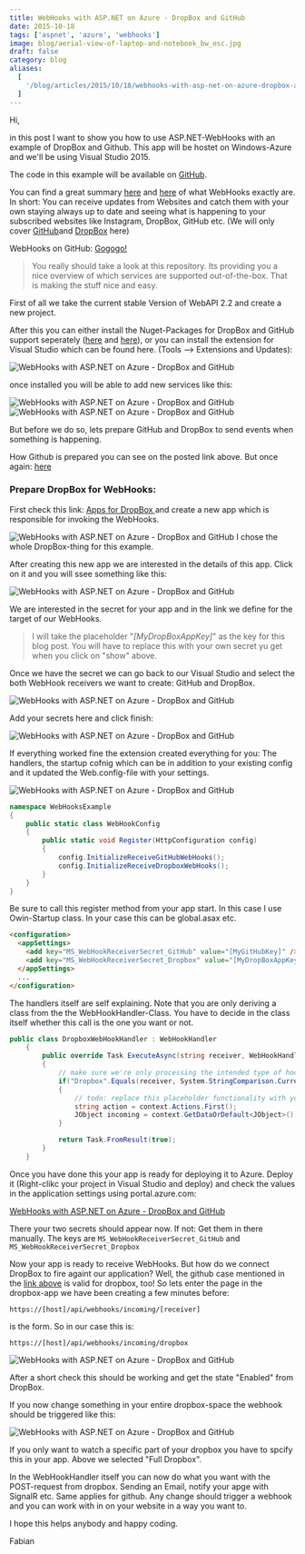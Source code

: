 ```yaml
---
title: WebHooks with ASP.NET on Azure - DropBox and GitHub
date: 2015-10-18
tags: ['aspnet', 'azure', 'webhooks']
image: blog/aerial-view-of-laptop-and-notebook_bw_osc.jpg
draft: false
category: blog
aliases:
  [
    '/blog/articles/2015/10/18/webhooks-with-asp-net-on-azure-dropbox-and-github/',
  ]
---
```


Hi,

in this post I want to show you how to use ASP.NET-WebHooks with an example of DropBox and Github. This app will be hostet on Windows-Azure and we'll be using Visual Studio 2015.

The code in this example will be available on [GitHub](https://github.com/FabianGosebrink/ASPNET-WebHooks).

You can find a great summary [here](http://blogs.msdn.com/b/webdev/archive/2015/09/04/introducing-microsoft-asp-net-webhooks-preview.aspx) and [here](http://www.hanselman.com/blog/IntroducingASPNETWebHooksReceiversWebHooksMadeEasy.aspx) of what WebHooks exactly are. In short: You can receive updates from Websites and catch them with your own staying always up to date and seeing what is happening to your subscribed websites like Instagram, DropBox, GitHub etc. (We will only cover [GitHub](https://github.com/)and [DropBox](https://www.dropbox.com/) here)

WebHooks on GitHub: [Gogogo!](https://github.com/aspnet/WebHooks)

> You really should take a look at this repository. Its providing you a nice overview of which services are supported out-of-the-box. That is making the stuff nice and easy.

First of all we take the current stable Version of WebAPI 2.2 and create a new project.

After this you can either install the Nuget-Packages for DropBox and GitHub support seperately ([here](https://www.nuget.org/packages/Microsoft.AspNet.WebHooks.Receivers.Dropbox/1.2.0-beta3a) and [here](https://www.nuget.org/packages/Microsoft.AspNet.WebHooks.Receivers.GitHub/1.2.0-beta3a)), or you can install the extension for Visual Studio which can be found here. (Tools --> Extensions and Updates):

![WebHooks with ASP.NET on Azure - DropBox and GitHub](https://cdn.offering.solutions/img/articles/wp-content/uploads/2015/10/11.jpg)

once installed you will be able to add new services like this:

![WebHooks with ASP.NET on Azure - DropBox and GitHub](https://cdn.offering.solutions/img/articles/wp-content/uploads/2015/10/21.jpg)
![WebHooks with ASP.NET on Azure - DropBox and GitHub](https://cdn.offering.solutions/img/articles/wp-content/uploads/2015/10/32.jpg)

But before we do so, lets prepare GitHub and DropBox to send events when something is happening.

How Github is prepared you can see on the posted link above. But once again: [here](http://blogs.msdn.com/b/webdev/archive/2015/09/04/introducing-microsoft-asp-net-webhooks-preview.aspx)

### Prepare DropBox for WebHooks:

First check this link: [Apps for DropBox ](https://www.dropbox.com/developers/apps)and create a new app which is responsible for invoking the WebHooks.

![WebHooks with ASP.NET on Azure - DropBox and GitHub](https://cdn.offering.solutions/img/articles/wp-content/uploads/2015/10/42.jpg) I chose the whole DropBox-thing for this example.

After creating this new app we are interested in the details of this app. Click on it and you will ssee something like this:

![WebHooks with ASP.NET on Azure - DropBox and GitHub](https://cdn.offering.solutions/img/articles/wp-content/uploads/2015/10/5.jpg)

We are interested in the secret for your app and in the link we define for the target of our WebHooks.

> I will take the placeholder "_[MyDropBoxAppKey]_" as the key for this blog post. You will have to replace this with your own secret yu get when you click on "show" above.

Once we have the secret we can go back to our Visual Studio and select the both WebHook receivers we want to create: GitHub and DropBox.

![WebHooks with ASP.NET on Azure - DropBox and GitHub](https://cdn.offering.solutions/img/articles/wp-content/uploads/2015/10/6.jpg)

Add your secrets here and click finish:

![WebHooks with ASP.NET on Azure - DropBox and GitHub](https://cdn.offering.solutions/img/articles/wp-content/uploads/2015/10/7.jpg)

If everything worked fine the extension created everything for you: The handlers, the startup cofnig which can be in addition to your existing config and it updated the Web.config-file with your settings.

![WebHooks with ASP.NET on Azure - DropBox and GitHub](https://cdn.offering.solutions/img/articles/wp-content/uploads/2015/10/8.jpg)

```csharp
namespace WebHooksExample
{
    public static class WebHookConfig
    {
        public static void Register(HttpConfiguration config)
        {
            config.InitializeReceiveGitHubWebHooks();
            config.InitializeReceiveDropboxWebHooks();
        }
    }
}
```

Be sure to call this register method from your app start. In this case I use Owin-Startup class. In your case this can be global.asax etc.

```html
<configuration>
  <appSettings>
    <add key="MS_WebHookReceiverSecret_GitHub" value="[MyGitHubKey]" />
    <add key="MS_WebHookReceiverSecret_Dropbox" value="[MyDropBoxAppKey]" />
  </appSettings>
  ...
</configuration>
```

The handlers itself are self explaining. Note that you are only deriving a class from the the WebHookHandler-Class. You have to decide in the class itself whether this call is the one you want or not.

```csharp
public class DropboxWebHookHandler : WebHookHandler
    {
        public override Task ExecuteAsync(string receiver, WebHookHandlerContext context)
        {
            // make sure we're only processing the intended type of hook
            if("Dropbox".Equals(receiver, System.StringComparison.CurrentCultureIgnoreCase))
            {
                // todo: replace this placeholder functionality with your own code
                string action = context.Actions.First();
                JObject incoming = context.GetDataOrDefault<JObject>();
            }

            return Task.FromResult(true);
        }
    }
```

Once you have done this your app is ready for deploying it to Azure. Deploy it (Right-clikc your project in Visual Studio and deploy) and check the values in the application settings using portal.azure.com:

[WebHooks with ASP.NET on Azure - DropBox and GitHub](https://cdn.offering.solutions/img/articles/wp-content/uploads/2015/10/9.jpg)

There your two secrets should appear now. If not: Get them in there manually. The keys are
`MS_WebHookReceiverSecret_GitHub`
and
`MS_WebHookReceiverSecret_Dropbox`

Now your app is ready to receive WebHooks. But how do we connect DropBox to fire againt our application? Well, the github case mentioned in the [link above](http://blogs.msdn.com/b/webdev/archive/2015/09/04/introducing-microsoft-asp-net-webhooks-preview.aspx) is valid for dropbox, too! So lets enter the page in the dropbox-app we have been creating a few minutes before:

`https://[host]/api/webhooks/incoming/[receiver]`

is the form. So in our case this is:

`https://[host]/api/webhooks/incoming/dropbox`

![WebHooks with ASP.NET on Azure - DropBox and GitHub](https://cdn.offering.solutions/img/articles/wp-content/uploads/2015/10/10.jpg)

After a short check this should be working and get the state "Enabled" from DropBox.

If you now change something in your entire dropbox-space the webhook should be triggered like this:

![WebHooks with ASP.NET on Azure - DropBox and GitHub](https://cdn.offering.solutions/img/articles/wp-content/uploads/2015/10/111.jpg)

If you only want to watch a specific part of your dropbox you have to spcify this in your app. Above we selected "Full Dropbox".

In the WebHookHandler itself you can now do what you want with the POST-request from dropbox. Sending an Email, notify your apge with SignalR etc. Same applies for github. Any change should trigger a webhook and you can work with in on your website in a way you want to.

I hope this helps anybody and happy coding.

Fabian
